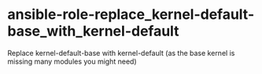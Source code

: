 # ansible-role-replace_kernel-default-base_with_kernel-default
Replace kernel-default-base with kernel-default (as the base kernel is missing many modules you might need)
